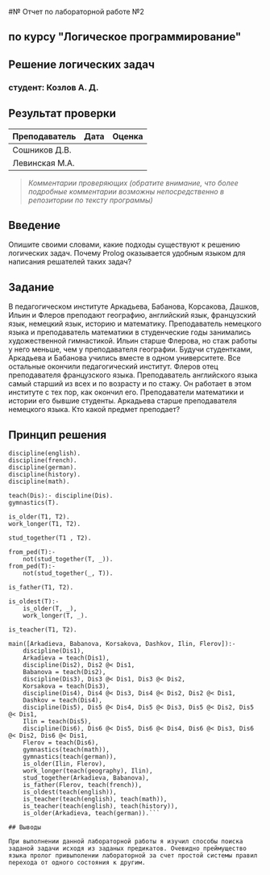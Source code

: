 #№ Отчет по лабораторной работе №2
## по курсу "Логическое программирование"

## Решение логических задач

### студент: Козлов А. Д.

## Результат проверки

| Преподаватель     | Дата         |  Оценка       |
|-------------------|--------------|---------------|
| Сошников Д.В. |              |               |
| Левинская М.А.|              |               |

> *Комментарии проверяющих (обратите внимание, что более подробные комментарии возможны непосредственно в репозитории по тексту программы)*


## Введение

Опишите своими словами, какие подходы существуют к решению логических задач. Почему Prolog оказывается удобным языком для написания решателей таких задач?

## Задание

В педагогическом институте Аркадьева, Бабанова, Корсакова, Дашков, Ильин и Флеров преподают географию, английский язык, французский язык, немецкий язык, историю и математику. Преподаватель немецкого языка и преподаватель математики в студенческие годы занимались художественной гимнастикой. Ильин старше Флерова, но стаж работы у него меньше, чем у преподавателя географии. Будучи студентками, Аркадьева и Бабанова учились вместе в одном университете. Все остальные окончили педагогический институт. Флеров отец преподавателя французского языка. Преподаватель английского языка самый старший из всех и по возрасту и по стажу. Он работает в этом институте с тех пор, как окончил его. Преподаватели математики и истории его бывшие студенты. Аркадьева старше преподавателя немецкого языка. Кто какой предмет преподает?

## Принцип решения
```discipline(geography).
discipline(english).
discipline(french).
discipline(german).
discipline(history).
discipline(math).

teach(Dis):- discipline(Dis).
gymnastics(T).

is_older(T1, T2).
work_longer(T1, T2).

stud_together(T1 , T2).

from_ped(T):-
    not(stud_together(T, _)).
from_ped(T):-
    not(stud_together(_, T)).

is_father(T1, T2).

is_oldest(T):-
    is_older(T, _),
    work_longer(T, _).

is_teacher(T1, T2).

main([Arkadieva, Babanova, Korsakova, Dashkov, Ilin, Flerov]):-
    discipline(Dis1),
    Arkadieva = teach(Dis1),
    discipline(Dis2), Dis2 @< Dis1,
    Babanova = teach(Dis2),
    discipline(Dis3), Dis3 @< Dis1, Dis3 @< Dis2,
    Korsakova = teach(Dis3),
    discipline(Dis4), Dis4 @< Dis3, Dis4 @< Dis2, Dis2 @< Dis1,
    Dashkov = teach(Dis4),
    discipline(Dis5), Dis5 @< Dis4, Dis5 @< Dis3, Dis5 @< Dis2, Dis5 @< Dis1,
    Ilin = teach(Dis5),
    discipline(Dis6), Dis6 @< Dis5, Dis6 @< Dis4, Dis6 @< Dis3, Dis6 @< Dis2, Dis6 @< Dis1,
    Flerov = teach(Dis6),
    gymnastics(teach(math)),
    gymnastics(teach(german)),
    is_older(Ilin, Flerov),
    work_longer(teach(geography), Ilin),
    stud_together(Arkadieva, Babanova),
    is_father(Flerov, teach(french)),
    is_oldest(teach(english)),
    is_teacher(teach(english), teach(math)),
    is_teacher(teach(english), teach(history)),
    is_older(Arkadieva, teach(german)).```

## Выводы

При выполнении данной лабораторной работы я изучил способы поиска заданой задачи исходя из заданых предикатов. Очевидно преймущество языка пролог привыполении лабораторной за счет простой системы правил перехода от одного состояния к другим.





